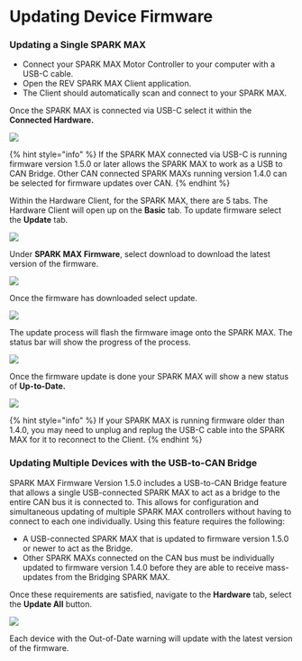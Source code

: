# Updating Device Firmware

### Updating a Single SPARK MAX

* Connect your SPARK MAX Motor Controller to your computer with a USB-C cable.
* Open the REV SPARK MAX Client application.
* The Client should automatically scan and connect to your SPARK MAX.&#x20;

Once the SPARK MAX is connected via USB-C select it within the **Connected Hardware.**&#x20;

![](<../../.gitbook/assets/hardware-tab-with-can-bridge (1).svg>)

{% hint style="info" %}
If the SPARK MAX connected via USB-C is running firmware version 1.5.0 or later allows the SPARK MAX to work as a USB to CAN Bridge. Other CAN connected SPARK MAXs running version 1.4.0 can be selected for firmware updates over CAN.
{% endhint %}

Within the Hardware Client, for the SPARK MAX, there are 5 tabs. The Hardware Client will open up on the **Basic** tab. To update firmware select the **Update** tab.&#x20;

![](../../.gitbook/assets/selecting-update-tab.svg)

Under **SPARK MAX Firmware**, select download to download the latest version of the firmware.&#x20;

![](../../.gitbook/assets/selecting-download.svg)

Once the firmware has downloaded select update.

![](../../.gitbook/assets/selecting-update.svg)

The update process will flash the firmware image onto the SPARK MAX. The status bar will show the progress of the process.&#x20;

![](../../.gitbook/assets/writing-image.svg)

Once the firmware update is done your SPARK MAX will show a new status of **Up-to-Date.**

![](../../.gitbook/assets/up-to-date.svg)

{% hint style="info" %}
If your SPARK MAX is running firmware older than 1.4.0, you may need to unplug and replug the USB-C cable into the SPARK MAX for it to reconnect to the Client.&#x20;
{% endhint %}

### Updating Multiple Devices with the USB-to-CAN Bridge

SPARK MAX Firmware Version 1.5.0 includes a USB-to-CAN Bridge feature that allows a single USB-connected SPARK MAX to act as a bridge to the entire CAN bus it is connected to. This allows for configuration and simultaneous updating of multiple SPARK MAX controllers without having to connect to each one individually. Using this feature requires the following:

* A USB-connected SPARK MAX that is updated to firmware version 1.5.0 or newer to act as the Bridge.
* Other SPARK MAXs connected on the CAN bus must be individually updated to firmware version 1.4.0 before they are able to receive mass-updates from the Bridging SPARK MAX.

Once these requirements are satisfied, navigate to the **Hardware** tab, select the **Update All** button.

![](../../.gitbook/assets/hardware-tab-update-all-can-bridge.svg)

Each device with the Out-of-Date warning will update with the latest version of the firmware.
